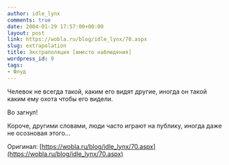 ```yaml
---
author: idle_lynx
comments: true
date: 2004-01-29 17:57:00+00:00
layout: post
link: https://wobla.ru/blog/idle_lynx/70.aspx
slug: extrapolation
title: Экстраполяция [вместо наблюдения]
wordpress_id: 9
tags:
- Флуд
---
```


Челевок не всегда такой, каким его видят другие, иногда он такой каким ему охота чтобы его видели.

Во загнул!

Короче, другими словами, люди часто играют на публику, иногда даже не осозновая этого...

Оригинал: [https://wobla.ru/blog/idle_lynx/70.aspx](https://wobla.ru/blog/idle_lynx/70.aspx)
